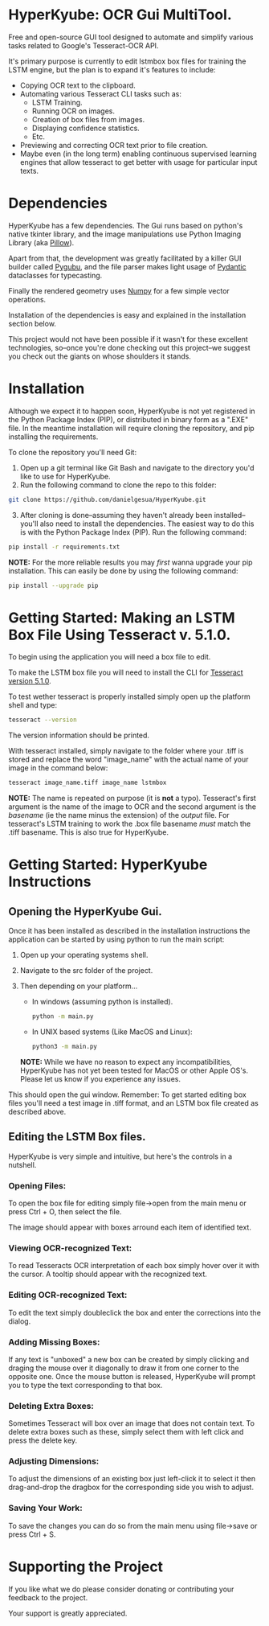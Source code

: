 # HyperKyube: OCR Gui MultiTool.

Free and open-source GUI tool designed to automate and simplify
various tasks related to Google's Tesseract-OCR API. 

It's primary purpose is currently to edit lstmbox box files for training the LSTM engine, but the plan is to expand it's features to include:

* Copying OCR text to the clipboard.
* Automating various Tesseract CLI tasks such as:
  * LSTM Training.
  * Running OCR on images.
  * Creation of box files from images.
  * Displaying confidence statistics.
  * Etc.
* Previewing and correcting OCR text prior to file creation.
* Maybe even (in the long term) enabling continuous supervised learning engines that allow tesseract to get better with usage for particular input texts. 

# Dependencies

HyperKyube has a few dependencies. The Gui runs based on python's native tkinter library, and the image manipulations use Python Imaging Library (aka [Pillow](https://github.com/python-pillow/Pillow)).

Apart from that, the development was greatly facilitated by a killer GUI builder called [Pygubu](https://github.com/alejandroautalan/pygubu), and the file parser makes light usage of [Pydantic](https://github.com/samuelcolvin/pydantic) dataclasses for typecasting.

Finally the rendered geometry uses [Numpy](https://pypi.org/project/numpy/) for a few simple vector operations.

Installation of the dependencies is easy and explained in the installation section below. 

This project would not have been possible if it wasn't for these excellent technologies, so&ndash;once you're done checking out this project&ndash;we suggest you check out the giants on whose shoulders it stands. 

# Installation

Although we expect it to happen soon, HyperKyube is not yet registered in the Python Package Index (PIP), or distributed in binary form as a ".EXE" file. In the meantime installation will require cloning the repository, and pip installing the requirements.

To clone the repository you'll need Git:

1) Open up a git terminal like Git Bash and navigate to the directory you'd like to use for HyperKyube.
2) Run the following command to clone the repo to this folder:

```bash
git clone https://github.com/danielgesua/HyperKyube.git
```

3) After cloning is done&ndash;assuming they haven't already been installed&ndash;you'll also need to install the dependencies. The easiest way to do this is with the Python Package Index (PIP). Run the following command:

```bash
pip install -r requirements.txt
```
  **NOTE:** For the more reliable results you may *first* wanna upgrade your pip installation. This can easily be done by using the following command:

```bash
pip install --upgrade pip
```

# Getting Started: Making an LSTM Box File Using Tesseract v. 5.1.0.

To begin using the application you will need a box file to edit.

To make the LSTM box file you will need to install the CLI for [Tesseract version 5.1.0](https://github.com/tesseract-ocr/tesseract). 

To test wether tesseract is properly installed simply open up the platform shell and type:

```bash
tesseract --version
```

The version information should be printed.

With tesseract installed, simply navigate to the folder where your .tiff is stored and replace the word "image_name" with the actual name of your image in the command below:

```bash
tesseract image_name.tiff image_name lstmbox
```

**NOTE:** The name is repeated on purpose (it is **not** a typo). Tesseract's first argument is the name of the image to OCR and the second argument is the *basename* (ie the name minus the extension) of the *output* file. For tesseract's LSTM training to work the .box file basename *must* match the .tiff basename. This is also true for HyperKyube.

# Getting Started: HyperKyube Instructions

## Opening the HyperKyube Gui.

Once it has been installed as described in the installation instructions the application can be started by using python to run the main script:

1) Open up your operating systems shell.
2) Navigate to the src folder of the project.
3) Then depending on your platform...
   * In windows (assuming python is installed). 
        ```bash
        python -m main.py
        ```

   * In UNIX based systems (Like MacOS and Linux):
        ```bash
        python3 -m main.py
        ```

    **NOTE:** While we have no reason to expect any incompatibilities, HyperKyube has not yet been tested for MacOS or other Apple OS's. Please let us know if you experience any issues.

This should open the gui window. Remember: To get started editing box files you'll need a test image in .tiff format, and an LSTM box file created as described above.

## Editing the LSTM Box files.

HyperKyube is very simple and intuitive, but here's the controls in a nutshell.

### Opening Files:
To open the box file for editing simply file->open from the main menu or press Ctrl + O, then select the file. 

The image should appear with boxes arround each item of identified text. 

### Viewing OCR-recognized Text:
To read Tesseracts OCR interpretation of each box simply hover over it with the cursor. A tooltip should appear with the recognized text.

### Editing OCR-recognized Text:
To edit the text simply doubleclick the box and enter the corrections into the dialog.

### Adding Missing Boxes:
If any text is "unboxed" a new box can be created by simply clicking and draging the mouse over it diagonally to draw it from one corner to the opposite one. Once the mouse button is released, HyperKyube will prompt you to type the text corresponding to that box.

### Deleting Extra Boxes:
Sometimes Tesseract will box over an image that does not contain text. To delete extra boxes such as these, simply select them with left click and press the delete key.

### Adjusting Dimensions:
To adjust the dimensions of an existing box just left-click it to select it then drag-and-drop the dragbox for the corresponding side you wish to adjust.

### Saving Your Work:
To save the changes you can do so from the main menu using file->save or press Ctrl + S. 

# Supporting the Project

If you like what we do please consider donating or contributing your feedback to the project.

Your support is greatly appreciated.


